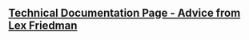 ## [Technical Documentation Page - Advice from Lex Friedman](https://christina11010.github.io/technical_documentation_page/)
